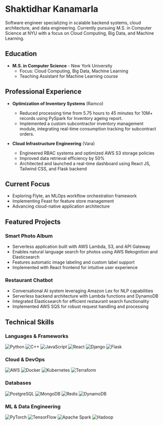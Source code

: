 # Shaktidhar Kanamarla

Software engineer specializing in scalable backend systems, cloud architecture, and data engineering. Currently pursuing M.S. in Computer Science at NYU with a focus on Cloud Computing, Big Data, and Machine Learning.

## Education

- **M.S. in Computer Science** - New York University
  - Focus: Cloud Computing, Big Data, Machine Learning
  - Teaching Assistant for Machine Learning course

## Professional Experience

- **Optimization of Inventory Systems** (Ramco)
  - Reduced processing time from 5.75 hours to 45 minutes for 10M+ records using PySpark for Inventory ageing report. 
  - Implemented a custom subcontractor inventory management module, integrating real-time consumption tracking
for subcontract orders.

- **Cloud Infrastructure Engineering** (Vara)
  - Engineered RBAC systems and optimized AWS S3 storage policies
  - Improved data retrieval efficiency by 50%
  - Architected and launched a real-time dashboard using React JS, Tailwind CSS, and Flask backend

## Current Focus

- Exploring Flyte, an MLOps workflow orchestration framework
- Implementing Feast for feature store management
- Advancing cloud-native application architecture

## Featured Projects

### Smart Photo Album
- Serverless application built with AWS Lambda, S3, and API Gateway
- Enables natural language search for photos using AWS Rekognition and Elasticsearch
- Features automatic image labeling and custom label support
- Implemented with React frontend for intuitive user experience

### Restaurant Chatbot
- Conversational AI system leveraging Amazon Lex for NLP capabilities
- Serverless backend architecture with Lambda functions and DynamoDB
- Integrated Elasticsearch for efficient restaurant search functionality
- Implemented AWS SQS for robust request handling and processing

## Technical Skills

### Languages & Frameworks
![Python](https://img.shields.io/badge/-Python-3776AB?style=flat&logo=Python&logoColor=white)
![C++](https://img.shields.io/badge/-C++-00599C?style=flat&logo=c%2B%2B&logoColor=white)
![JavaScript](https://img.shields.io/badge/-JavaScript-F7DF1E?style=flat&logo=javascript&logoColor=black)
![React](https://img.shields.io/badge/-React-61DAFB?style=flat&logo=react&logoColor=black)
![Django](https://img.shields.io/badge/-Django-092E20?style=flat&logo=django&logoColor=white)
![Flask](https://img.shields.io/badge/-Flask-000000?style=flat&logo=flask&logoColor=white)

### Cloud & DevOps
![AWS](https://img.shields.io/badge/-AWS-232F3E?style=flat&logo=amazon-aws&logoColor=white)
![Docker](https://img.shields.io/badge/-Docker-2496ED?style=flat&logo=docker&logoColor=white)
![Kubernetes](https://img.shields.io/badge/-Kubernetes-326CE5?style=flat&logo=kubernetes&logoColor=white)
![Terraform](https://img.shields.io/badge/-Terraform-7B42BC?style=flat&logo=terraform&logoColor=white)

### Databases
![PostgreSQL](https://img.shields.io/badge/-PostgreSQL-336791?style=flat&logo=postgresql&logoColor=white)
![MongoDB](https://img.shields.io/badge/-MongoDB-47A248?style=flat&logo=mongodb&logoColor=white)
![Redis](https://img.shields.io/badge/-Redis-DC382D?style=flat&logo=redis&logoColor=white)
![DynamoDB](https://img.shields.io/badge/-DynamoDB-4053D6?style=flat&logo=amazon-dynamodb&logoColor=white)

### ML & Data Engineering
![PyTorch](https://img.shields.io/badge/-PyTorch-EE4C2C?style=flat&logo=pytorch&logoColor=white)
![TensorFlow](https://img.shields.io/badge/-TensorFlow-FF6F00?style=flat&logo=tensorflow&logoColor=white)
![Apache Spark](https://img.shields.io/badge/-Apache%20Spark-E25A1C?style=flat&logo=apache-spark&logoColor=white)
![Hadoop](https://img.shields.io/badge/-Hadoop-66CCFF?style=flat&logo=apache-hadoop&logoColor=black)

